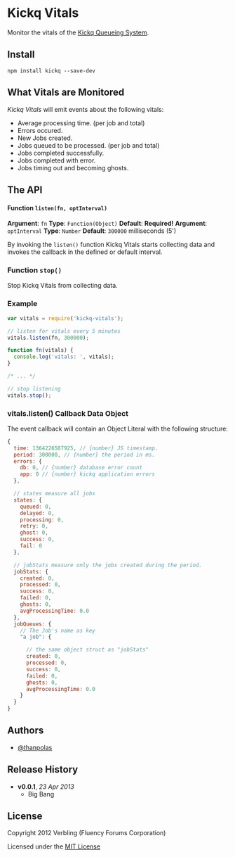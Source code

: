 # Kickq Vitals

Monitor the vitals of the [Kickq Queueing System][kickq].

## Install

```shell
npm install kickq --save-dev
```

## What Vitals are Monitored

*Kickq Vitals* will emit events about the following vitals:

* Average processing time. (per job and total)
* Errors occured.
* New Jobs created.
* Jobs queued to be processed. (per job and total)
* Jobs completed successfully.
* Jobs completed with error.
* Jobs timing out and becoming ghosts.

## The API

#### Function `listen(fn, optInterval)`
**Argument**: `fn` **Type**: `Function(Object)` **Default**: **Required!**
**Argument**: `optInterval` **Type**: `Number` **Default**: `300000` milliseconds (5')

By invoking the `listen()` function Kickq Vitals starts collecting data and invokes the callback in the defined or default interval.

### Function `stop()`

Stop Kickq Vitals from collecting data.

### Example

```js
var vitals = require('kickq-vitals');

// listen for vitals every 5 minutes
vitals.listen(fn, 300000);

function fn(vitals) {
  console.log('vitals: ', vitals);
}

/* ... */

// stop listening
vitals.stop();
```

### vitals.listen() Callback Data Object

The event callback will contain an Object Literal with the following structure:

```js
{
  time: 1364226587925, // {number} JS timestamp.
  period: 300000, // {number} the period in ms.
  errors: {
    db: 0, // {number} database error count
    app: 0 // {number} kickq application errors
  },

  // states measure all jobs
  states: {
    queued: 0,
    delayed: 0,
    processing: 0,
    retry: 0,
    ghost: 0,
    success: 0,
    fail: 0
  },

  // jobStats measure only the jobs created during the period.
  jobStats: {
    created: 0,
    processed: 0,
    success: 0,
    failed: 0,
    ghosts: 0,
    avgProcessingTime: 0.0
  },
  jobQueues: {
    // The Job's name as key
    "a job": {

      // the same object struct as "jobStats"
      created: 0,
      processed: 0,
      success: 0,
      failed: 0,
      ghosts: 0,
      avgProcessingTime: 0.0
    }
  }
}
```


## Authors

* [@thanpolas][thanpolas]

## Release History
- **v0.0.1**, *23 Apr 2013*
  - Big Bang

## License
Copyright 2012 Verbling (Fluency Forums Corporation)

Licensed under the [MIT License](LICENSE-MIT)

[grunt]: http://gruntjs.com/
[Getting Started]: https://github.com/gruntjs/grunt/wiki/Getting-started
[Gruntfile]: https://github.com/gruntjs/grunt/wiki/Sample-Gruntfile "Grunt's Gruntfile.js"
[grunt-replace]: https://github.com/erickrdch/grunt-string-replace "Grunt string replace"
[grunt-S3]: https://github.com/pifantastic/grunt-s3 "grunt-s3 task"
[thanpolas]: https://github.com/thanpolas "Thanasis Polychronakis"
[kickq]: https://github.com/verbling-kickq "Kickq Queueing System"
